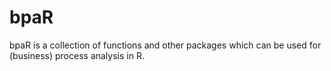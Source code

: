 # bpaR
bpaR is a collection of functions and other packages which can be used for (business) process analysis in R.
